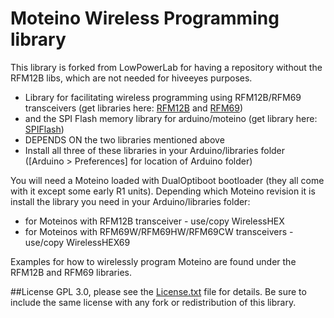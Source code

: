 Moteino Wireless Programming library
=======

This library is forked from LowPowerLab for having a repository without the
RFM12B libs, which are not needed for hiveeyes purposes.

 * Library for facilitating wireless programming using RFM12B/RFM69 transceivers (get libraries here: [RFM12B](https://github.com/LowPowerLab/RFM12B) and [RFM69](https://github.com/LowPowerLab/RFM69))
 * and the SPI Flash memory library for arduino/moteino (get library here: [SPIFlash](http://github.com/LowPowerLab/SPIFlash))
 * DEPENDS ON the two libraries mentioned above
 * Install all three of these libraries in your Arduino/libraries folder ([Arduino > Preferences] for location of Arduino folder)
 
 You will need a Moteino loaded with DualOptiboot bootloader (they all come with it except some early R1 units).
 Depending which Moteino revision it is install the library you need in your Arduino/libraries folder:
 - for Moteinos with RFM12B transceiver - use/copy WirelessHEX
 - for Moteinos with RFM69W/RFM69HW/RFM69CW transceivers - use/copy WirelessHEX69
 
 Examples for how to wirelessly program Moteino are found under the RFM12B and RFM69 libraries.

##License
GPL 3.0, please see the [License.txt](https://github.com/LowPowerLab/WirelessProgramming/blob/master/License.txt) file for details. Be sure to include the same license with any fork or redistribution of this library.
